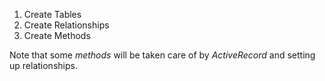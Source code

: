 1. Create Tables
2. Create Relationships
3. Create Methods

Note that some *methods* will be taken care of by *ActiveRecord* and setting up relationships.